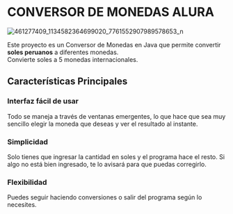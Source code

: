 # **CONVERSOR DE MONEDAS ALURA**

![461277409_1134582364699020_7761552907989578653_n](https://github.com/user-attachments/assets/2eac974f-6f8a-48e1-a61f-355dd76ed972)


Este proyecto es un Conversor de Monedas en Java que permite convertir **soles peruanos** a diferentes monedas.  
Convierte soles a 5 monedas internacionales.

## **Características Principales**

### **Interfaz fácil de usar**
Todo se maneja a través de ventanas emergentes, lo que hace que sea muy sencillo elegir la moneda que deseas y ver el resultado al instante.

### **Simplicidad**
Solo tienes que ingresar la cantidad en soles y el programa hace el resto. Si algo no está bien ingresado, te lo avisará para que puedas corregirlo.

### **Flexibilidad**
Puedes seguir haciendo conversiones o salir del programa según lo necesites.
